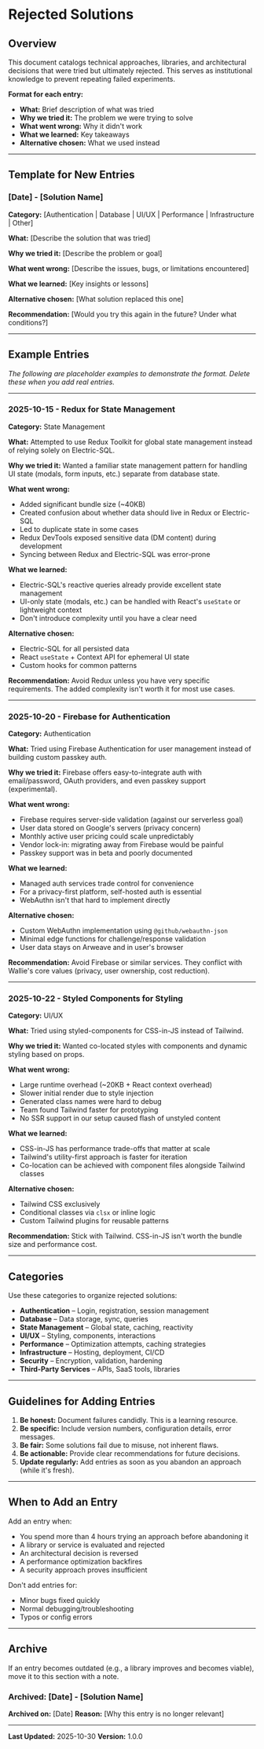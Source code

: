 # Rejected Solutions

## Overview

This document catalogs technical approaches, libraries, and architectural decisions that were tried but ultimately rejected. This serves as institutional knowledge to prevent repeating failed experiments.

**Format for each entry:**
- **What:** Brief description of what was tried
- **Why we tried it:** The problem we were trying to solve
- **What went wrong:** Why it didn't work
- **What we learned:** Key takeaways
- **Alternative chosen:** What we used instead

---

## Template for New Entries

### [Date] - [Solution Name]

**Category:** [Authentication | Database | UI/UX | Performance | Infrastructure | Other]

**What:**
[Describe the solution that was tried]

**Why we tried it:**
[Describe the problem or goal]

**What went wrong:**
[Describe the issues, bugs, or limitations encountered]

**What we learned:**
[Key insights or lessons]

**Alternative chosen:**
[What solution replaced this one]

**Recommendation:**
[Would you try this again in the future? Under what conditions?]

---

## Example Entries

_The following are placeholder examples to demonstrate the format. Delete these when you add real entries._

---

### 2025-10-15 - Redux for State Management

**Category:** State Management

**What:**
Attempted to use Redux Toolkit for global state management instead of relying solely on Electric-SQL.

**Why we tried it:**
Wanted a familiar state management pattern for handling UI state (modals, form inputs, etc.) separate from database state.

**What went wrong:**
- Added significant bundle size (~40KB)
- Created confusion about whether data should live in Redux or Electric-SQL
- Led to duplicate state in some cases
- Redux DevTools exposed sensitive data (DM content) during development
- Syncing between Redux and Electric-SQL was error-prone

**What we learned:**
- Electric-SQL's reactive queries already provide excellent state management
- UI-only state (modals, etc.) can be handled with React's `useState` or lightweight context
- Don't introduce complexity until you have a clear need

**Alternative chosen:**
- Electric-SQL for all persisted data
- React `useState` + Context API for ephemeral UI state
- Custom hooks for common patterns

**Recommendation:**
Avoid Redux unless you have very specific requirements. The added complexity isn't worth it for most use cases.

---

### 2025-10-20 - Firebase for Authentication

**Category:** Authentication

**What:**
Tried using Firebase Authentication for user management instead of building custom passkey auth.

**Why we tried it:**
Firebase offers easy-to-integrate auth with email/password, OAuth providers, and even passkey support (experimental).

**What went wrong:**
- Firebase requires server-side validation (against our serverless goal)
- User data stored on Google's servers (privacy concern)
- Monthly active user pricing could scale unpredictably
- Vendor lock-in: migrating away from Firebase would be painful
- Passkey support was in beta and poorly documented

**What we learned:**
- Managed auth services trade control for convenience
- For a privacy-first platform, self-hosted auth is essential
- WebAuthn isn't that hard to implement directly

**Alternative chosen:**
- Custom WebAuthn implementation using `@github/webauthn-json`
- Minimal edge functions for challenge/response validation
- User data stays on Arweave and in user's browser

**Recommendation:**
Avoid Firebase or similar services. They conflict with Wallie's core values (privacy, user ownership, cost reduction).

---

### 2025-10-22 - Styled Components for Styling

**Category:** UI/UX

**What:**
Tried using styled-components for CSS-in-JS instead of Tailwind.

**Why we tried it:**
Wanted co-located styles with components and dynamic styling based on props.

**What went wrong:**
- Large runtime overhead (~20KB + React context overhead)
- Slower initial render due to style injection
- Generated class names were hard to debug
- Team found Tailwind faster for prototyping
- No SSR support in our setup caused flash of unstyled content

**What we learned:**
- CSS-in-JS has performance trade-offs that matter at scale
- Tailwind's utility-first approach is faster for iteration
- Co-location can be achieved with component files alongside Tailwind classes

**Alternative chosen:**
- Tailwind CSS exclusively
- Conditional classes via `clsx` or inline logic
- Custom Tailwind plugins for reusable patterns

**Recommendation:**
Stick with Tailwind. CSS-in-JS isn't worth the bundle size and performance cost.

---

## Categories

Use these categories to organize rejected solutions:

- **Authentication** – Login, registration, session management
- **Database** – Data storage, sync, queries
- **State Management** – Global state, caching, reactivity
- **UI/UX** – Styling, components, interactions
- **Performance** – Optimization attempts, caching strategies
- **Infrastructure** – Hosting, deployment, CI/CD
- **Security** – Encryption, validation, hardening
- **Third-Party Services** – APIs, SaaS tools, libraries

---

## Guidelines for Adding Entries

1. **Be honest:** Document failures candidly. This is a learning resource.
2. **Be specific:** Include version numbers, configuration details, error messages.
3. **Be fair:** Some solutions fail due to misuse, not inherent flaws.
4. **Be actionable:** Provide clear recommendations for future decisions.
5. **Update regularly:** Add entries as soon as you abandon an approach (while it's fresh).

---

## When to Add an Entry

Add an entry when:
- You spend more than 4 hours trying an approach before abandoning it
- A library or service is evaluated and rejected
- An architectural decision is reversed
- A performance optimization backfires
- A security approach proves insufficient

Don't add entries for:
- Minor bugs fixed quickly
- Normal debugging/troubleshooting
- Typos or config errors

---

## Archive

If an entry becomes outdated (e.g., a library improves and becomes viable), move it to this section with a note.

### Archived: [Date] - [Solution Name]

**Archived on:** [Date]
**Reason:** [Why this entry is no longer relevant]

---

**Last Updated:** 2025-10-30
**Version:** 1.0.0
